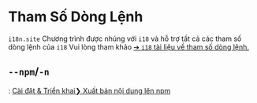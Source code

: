 # Tham Số Dòng Lệnh

`i18n.site` Chương trình được nhúng với `i18` và hỗ trợ tất cả các tham số dòng lệnh của `i18` Vui lòng tham khảo [➔ `i18` tài liệu về tham số dòng lệnh.](/i18/cli)

## `--npm`/`-n`

: [Cài đặt & Triển khai❯ Xuất bản nội dung lên npm](/i18n.site/use#npm)